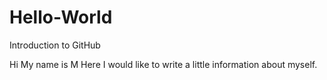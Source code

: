 # Hello-World
Introduction to GitHub

Hi My name is M
Here I would like to write a little information about myself.
